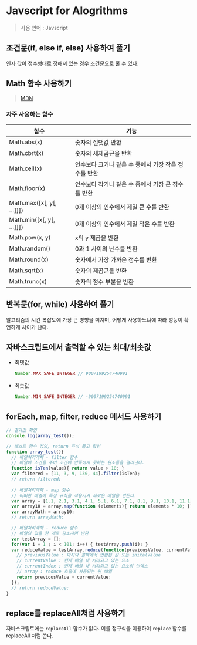 # Javscript for Alogrithms
> 사용 언어 : Javscript

## 조건문(if, else if, else) 사용하여 풀기
인자 값이 정수형태로 정해져 있는 경우 조건문으로 풀 수 있다.

## Math 함수 사용하기
> [MDN](https://developer.mozilla.org/ko/docs/Web/JavaScript/Reference/Global_Objects/Math)

### 자주 사용하는 함수

|함수|기능|
|-----------|-----------------|
|Math.abs(x)|숫자의 절댓값 반환|
|Math.cbrt(x)|숫자의 세제곱근을 반환|
|Math.ceil(x)|인수보다 크거나 같은 수 중에서 가장 작은 정수를 반환|
|Math.floor(x)|인수보다 작거나 같은 수 중에서 가장 큰 정수를 반환|
|Math.max([x[, y[, …]]])|0개 이상의 인수에서 제일 큰 수를 반환|
|Math.min([x[, y[, …]]])|0개 이상의 인수에서 제일 작은 수를 반환|
|Math.pow(x, y)|x의 y 제곱을 반환|
|Math.random()|0과 1 사이의 난수를 반환|
|Math.round(x)|숫자에서 가장 가까운 정수를 반환|
|Math.sqrt(x)|숫자의 제곱근을 반환|
|Math.trunc(x)|숫자의 정수 부분을 반환|

## 반복문(for, while) 사용하여 풀기
알고리즘의 시간 복잡도에 가장 큰 영향을 미치며, 어떻게 사용하느냐에 따라 성능이 확연하게 차이가 난다.


## 자바스크립트에서 출력할 수 있는 최대/최솟값
- 최댓값
    ```js
    Number.MAX_SAFE_INTEGER // 9007199254740991
    ```
- 최솟값
    ```js
    Number.MIN_SAFE_INTEGER // -9007199254740991
    ```

## forEach, map, filter, reduce 메서드 사용하기
```js
// 결과값 확인
console.log(array_test());

// 테스트 함수 정의, return 주석 풀고 확인
function array_test(){
  // 배열처리객체 - filter 함수
  // 배열에 조건을 주어 조건에 만족하지 못하는 원소들을 걸러낸다.
  function isTen(value){ return value > 10; }
  var filtered = [11, 3, 9, 130, 44].filter(isTen);
  // return filtered;
  
  // 배열처리객체 - map 함수
  // 어떠한 배열에 특정 규칙을 적용시켜 새로운 배열을 만든다.
  var array = [1.1, 2.1, 3.1, 4.1, 5.1, 6.1, 7.1, 8.1, 9.1, 10.1, 11.1];
  var array10 = array.map(function (elements){ return elements * 10; });
  var arrayMath = array10;
  // return arrayMath;

  // 배열처리객체 - reduce 함수
  // 배열의 값을 한 개로 감소시켜 반환
  var testArray = [];
  for(var i = 1 ; i < 101; i++) { testArray.push(i); }
  var reduceValue = testArray.reduce(function(previousValue, currentValue, currentIndex, array){
    // previousValue : 마지막 콜백에서 반환된 값 또는 initalValue
    // currentValue : 현재 배열 내 처리되고 있는 요소
    // currentIndex : 현재 배열 내 처리되고 있는 요소의 인덱스
    // array : reduce 호출에 사용되는 원 배열
    return previousValue + currentValue;
  });
  // return reduceValue;
}
```

## replace를 replaceAll처럼 사용하기
자바스크립트에는 `replaceAll` 함수가 없다. 이를 정규식을 이용하여 `replace` 함수를 replaceAll 처럼 쓴다.